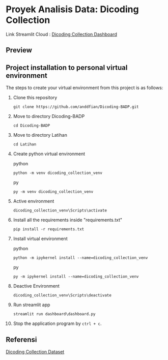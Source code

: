 # Proyek Analisis Data: Dicoding Collection 
Link Streamlit Cloud : [Dicoding Collection Dashboard](https://anddfian-dicoding-badp-latihandashboard-lucbha.streamlit.app/)

## Preview

## Project installation to personal virtual environment
The steps to create your virtual environment from this project is as follows:

1. Clone this repository
   ```
   git clone https://github.com/anddfian/Dicoding-BADP.git
   ```

2. Move to directory Dicoding-BADP
   ```
   cd Dicoding-BADP
   ```

3. Move to directory Latihan
   ```
   cd Latihan
   ```

4. Create python virtual environment

   python
   ```
   python -m venv dicoding_collection_venv
   ```
   py
   ```
   py -m venv dicoding_collection_venv
   ```

5. Active environment
   ```
   dicoding_collection_venv\Scripts\activate
   ```

6. Install all the requirements inside "requirements.txt"
   ```
   pip install -r requirements.txt
   ```

7. Install virtual environment

   python
   ```
   python -m ipykernel install --name=dicoding_collection_venv
   ```
   py
   ```
   py -m ipykernel install --name=dicoding_collection_venv
   ```

8. Deactive Environment
   ```
   dicoding_collection_venv\Scripts\deactivate
   ```

9. Run streamlit app
   ```
   streamlit run dashboard\dashboard.py
   ```

10. Stop the application program by `ctrl + c`.

## Referensi
[Dicoding Collection Dataset](https://github.com/dicodingacademy/dicoding_dataset)
